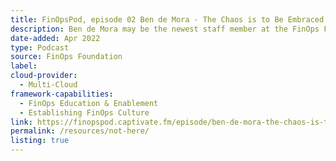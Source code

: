 ```yaml
---
title: FinOpsPod, episode 02 Ben de Mora - The Chaos is to Be Embraced
description: Ben de Mora may be the newest staff member at the FinOps Foundation, but he is absolutely not new to the Foundation at all. Ben has been a FinOps Instructor for years and he shares his experiences teaching the FinOps Certified Practitioner course. The conversation goes in a number of different directions - architecture, sustainability, estimated cloud costs and banjo. As Ben reminds us, the chaos is to be embraced.
date-added: Apr 2022
type: Podcast
source: FinOps Foundation
label: 
cloud-provider: 
  - Multi-Cloud
framework-capabilities:
  - FinOps Education & Enablement
  - Establishing FinOps Culture
link: https://finopspod.captivate.fm/episode/ben-de-mora-the-chaos-is-to-be-embraced
permalink: /resources/not-here/
listing: true
---
```

